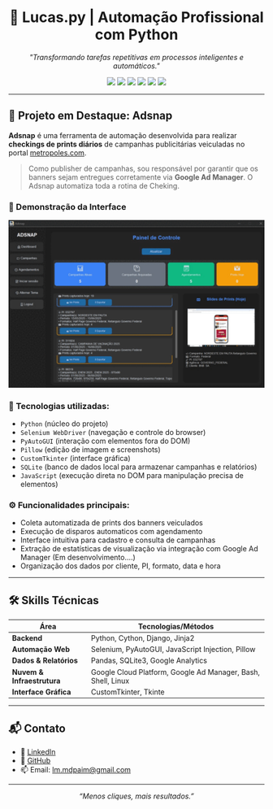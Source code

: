 <h1 align="center">🎯 Lucas.py | Automação Profissional com Python</h1>

<p align="center">
  <i>"Transformando tarefas repetitivas em processos inteligentes e automáticos."</i>
</p>

<p align="center">
  <img src="https://img.shields.io/badge/Python-Especialista-yellow?style=for-the-badge&logo=python" />
  <img src="https://img.shields.io/badge/Selenium-Automa%C3%A7%C3%A3o%20Web-green?style=for-the-badge&logo=selenium" />
  <img src="https://img.shields.io/badge/Linux-Power--User-black?style=for-the-badge&logo=linux" />
  <img src="https://img.shields.io/badge/Google%20Ad%20Manager-Ads-blue?style=for-the-badge&logo=google" />
  <img src="https://img.shields.io/badge/Google%20Analytics-Medi%C3%A7%C3%A3o-orange?style=for-the-badge&logo=googleanalytics" />
  <img src="https://img.shields.io/badge/CustomTkinter-Interface-orange?style=for-the-badge" />
</p>

---

## 🚀 Projeto em Destaque: **Adsnap**

**Adsnap** é uma ferramenta de automação desenvolvida para realizar **checkings de prints diários** de campanhas publicitárias veiculadas no portal [metropoles.com](https://www.metropoles.com).

> Como publisher de campanhas, sou responsável por garantir que os banners sejam entregues corretamente via **Google Ad Manager**. O Adsnap automatiza toda a rotina de Cheking. 

### 🎥 Demonstração da Interface

<p align="center">
  <img src="inter.gif" alt="Demonstração da Interface Adsnap" width="700" />
</p>

### 🔧 Tecnologias utilizadas:
- `Python` (núcleo do projeto)
- `Selenium WebDriver` (navegação e controle do browser)
- `PyAutoGUI` (interação com elementos fora do DOM)
- `Pillow` (edição de imagem e screenshots)
- `CustomTkinter` (interface gráfica)
- `SQLite` (banco de dados local para armazenar campanhas e relatórios)
- `JavaScript` (execução direta no DOM para manipulação precisa de elementos)

### ⚙️ Funcionalidades principais:
- Coleta automatizada de prints dos banners veiculados
- Execução de disparos automaticos com agendamento
- Interface intuitiva para cadastro e consulta de campanhas
- Extração de estatísticas de visualização via integração com Google Ad Manager (Em desenvolvimento....)
- Organização dos dados por cliente, PI, formato, data e hora

---

## 🛠️ Skills Técnicas 

| Área                     | Tecnologias/Métodos                                                   |
|--------------------------|------------------------------------------------------------------------|
| **Backend**              | Python, Cython, Django, Jinja2                                         |
| **Automação Web**        | Selenium, PyAutoGUI, JavaScript Injection, Pillow                      |
| **Dados & Relatórios**   | Pandas, SQLite3, Google Analytics                                      |
| **Nuvem & Infraestrutura**| Google Cloud Platform, Google Ad Manager, Bash, Shell, Linux          |
| **Interface Gráfica**    | CustomTkinter, Tkinte                                                  |

---

## 📬 Contato

- 💼 [LinkedIn](https://www.linkedin.com/in/lucas-mendon%C3%A7a-1296412b8?utm_source=share&utm_campaign=share_via&utm_content=profile&utm_medium=android_app)
- 🧠 [GitHub](https://github.com/llucaspy)
- 📫 Email: lm.mdpaim@gmail.com

---

<p align="center"><i>“Menos cliques, mais resultados.”</i></p>
